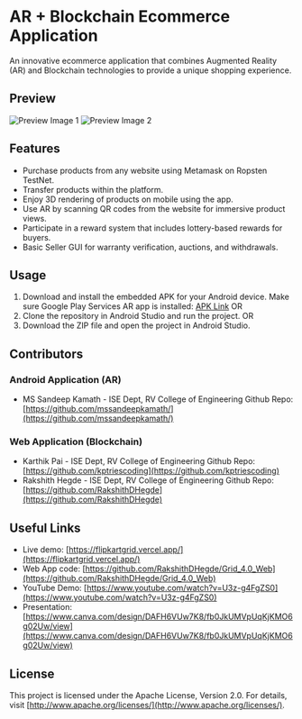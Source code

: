# AR + Blockchain Ecommerce Application

An innovative ecommerce application that combines Augmented Reality (AR) and Blockchain technologies to provide a unique shopping experience.

## Preview

![Preview Image 1](https://user-images.githubusercontent.com/90695071/181933417-28928579-1f7d-4cce-9e8a-937374d17a81.png)
![Preview Image 2](https://user-images.githubusercontent.com/90695071/181933432-c2d18d1c-9419-407e-aa61-ba0f000d3990.png)

## Features

- Purchase products from any website using Metamask on Ropsten TestNet.
- Transfer products within the platform.
- Enjoy 3D rendering of products on mobile using the app.
- Use AR by scanning QR codes from the website for immersive product views.
- Participate in a reward system that includes lottery-based rewards for buyers.
- Basic Seller GUI for warranty verification, auctions, and withdrawals.

## Usage

1. Download and install the embedded APK for your Android device. Make sure Google Play Services AR app is installed: [APK Link](https://drive.google.com/file/d/1Eey42zd1rLolW-Obn_VLPPrjip7FPn8n/view?usp=sharing)
   OR
2. Clone the repository in Android Studio and run the project.
   OR
3. Download the ZIP file and open the project in Android Studio.

## Contributors

### Android Application (AR)

* MS Sandeep Kamath - ISE Dept, RV College of Engineering
  Github Repo: [https://github.com/mssandeepkamath/](https://github.com/mssandeepkamath/)

### Web Application (Blockchain)

* Karthik Pai - ISE Dept, RV College of Engineering
  Github Repo: [https://github.com/kptriescoding](https://github.com/kptriescoding)
* Rakshith Hegde - ISE Dept, RV College of Engineering
  Github Repo: [https://github.com/RakshithDHegde](https://github.com/RakshithDHegde)


## Useful Links

* Live demo: [https://flipkartgrid.vercel.app/](https://flipkartgrid.vercel.app/)
* Web App code: [https://github.com/RakshithDHegde/Grid_4.0_Web](https://github.com/RakshithDHegde/Grid_4.0_Web)
* YouTube Demo: [https://www.youtube.com/watch?v=U3z-g4FgZS0](https://www.youtube.com/watch?v=U3z-g4FgZS0)
* Presentation: [https://www.canva.com/design/DAFH6VUw7K8/fb0JkUMVpUqKjKMO6g02Uw/view](https://www.canva.com/design/DAFH6VUw7K8/fb0JkUMVpUqKjKMO6g02Uw/view)

## License

This project is licensed under the Apache License, Version 2.0. For details, visit [http://www.apache.org/licenses/](http://www.apache.org/licenses/).
